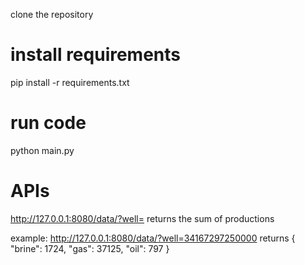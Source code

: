 clone the repository

# install requirements
pip install -r requirements.txt

# run code
python main.py

# APIs

http://127.0.0.1:8080/data/?well=<well api number>
returns the sum of productions

example:
http://127.0.0.1:8080/data/?well=34167297250000 
returns
{
  "brine": 1724,
  "gas": 37125,
  "oil": 797
}
